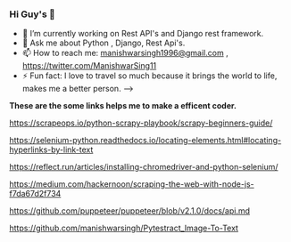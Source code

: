 ### Hi Guy's 👋

- 🔭 I’m currently working on Rest API's and Django rest framework.
- 💬 Ask me about Python , Django, Rest Api's.
- 📫 How to reach me: manishwarsingh1996@gmail.com , https://twitter.com/ManishwarSing11
- ⚡ Fun fact: I love to travel so much because it brings the world to life, makes me a better person.
-->

**These are the some links helps me to make a efficent coder.**


https://scrapeops.io/python-scrapy-playbook/scrapy-beginners-guide/

https://selenium-python.readthedocs.io/locating-elements.html#locating-hyperlinks-by-link-text

https://reflect.run/articles/installing-chromedriver-and-python-selenium/

https://medium.com/hackernoon/scraping-the-web-with-node-js-f7da67d2f734

https://github.com/puppeteer/puppeteer/blob/v2.1.0/docs/api.md

https://github.com/manishwarsingh/Pytestract_Image-To-Text
